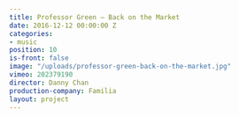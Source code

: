 ```yaml
---
title: Professor Green — Back on the Market
date: 2016-12-12 00:00:00 Z
categories:
- music
position: 10
is-front: false
image: "/uploads/professor-green-back-on-the-market.jpg"
vimeo: 202379190
director: Danny Chan
production-company: Familia
layout: project
---
```


